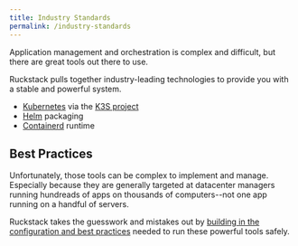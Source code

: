 ```yaml
---
title: Industry Standards
permalink: /industry-standards
---
```


Application management and orchestration is complex and difficult, but there are great tools out there to use.

Ruckstack pulls together industry-leading technologies to provide you with a stable and powerful system.

- [Kubernetes](https://kubernetes.io/) via the [K3S project](https://k3s.io/)
- [Helm](https://helm.sh) packaging
- [Containerd](https://containerd.io/) runtime   

## Best Practices

Unfortunately, those tools can be complex to implement and manage. 
Especially because they are generally targeted at datacenter managers running hundreads of apps on thousands of computers--not one app running on a handful of servers.

Ruckstack takes the guesswork and mistakes out by [building in the configuration and best practices](/design) needed to run these powerful tools safely.    
